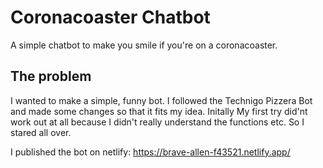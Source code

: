 # Coronacoaster Chatbot

A simple chatbot to make you smile if you're on a coronacoaster.

## The problem

I wanted to make a simple, funny bot. I followed the Technigo Pizzera Bot and made some changes so that it fits my idea. Initally My first try did'nt work out at all because I didn't really understand the functions etc. So I stared all over. 

I published the bot on netlify:
https://brave-allen-f43521.netlify.app/

